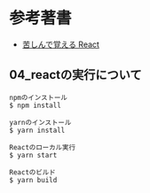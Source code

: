 # 参考著書
- [苦しんで覚える React](https://zenn.dev/sadness_ojisan/books/introduction-of-react-introduction)


## 04_reactの実行について
```
npmのインストール
$ npm install

yarnのインストール
$ yarn install

Reactのローカル実行
$ yarn start

Reactのビルド
$ yarn build
```

